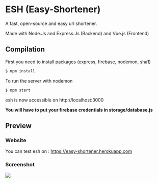 # ESH (Easy-Shortener)

A fast, open-source and easy url shortener.

Made with Node.Js and Express.Js (Backend) and Vue.js (Frontend)

## Compilation

First you need to install packages (express, firebase, nodemon, sha1)
```sh
$ npm install
```

To run the server with nodemon

```sh
$ npm start
```
esh is now accessible on http://localhost:3000

**You will have to put your firebase credentials in storage/database.js**

## Preview
### Website

You can test esh on : https://easy-shortener.herokuapp.com

### Screenshot
![](https://i.ibb.co/jGxVZ7H/Capture-d-cran-2022-02-13-22-06-27.png)
